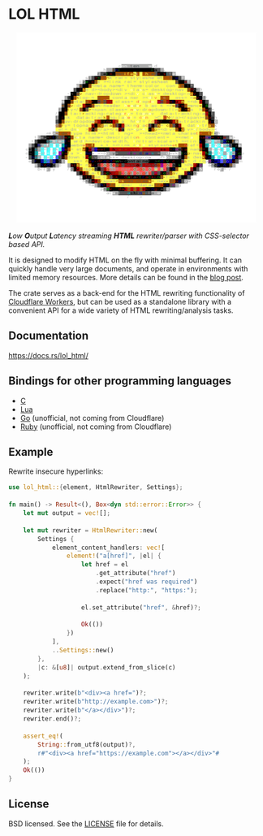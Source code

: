 # LOL HTML

<p align="center">
    <a href="https://github.com/cloudflare/lol-html">
        <img src="media/logo.png" alt="The logo is generated from https://openmoji.org/data/color/svg/1F602.svg by Emily Jäger which is licensed under CC BY-SA 4.0 (https://creativecommons.org/licenses/by-sa/4.0/)" style="width:472px; height: 375px" />
    </a>
</p>


***L**ow **O**utput **L**atency streaming **HTML** rewriter/parser with CSS-selector based API.*

It is designed to modify HTML on the fly with minimal buffering. It can quickly handle very large
documents, and operate in environments with limited memory resources. More details can be found in the [blog post](https://blog.cloudflare.com/html-parsing-2/).

The crate serves as a back-end for the HTML rewriting functionality of
[Cloudflare Workers](https://www.cloudflare.com/en-gb/products/cloudflare-workers/), but can be used
as a standalone library with a convenient API for a wide variety of HTML rewriting/analysis tasks.

## Documentation

https://docs.rs/lol_html/

## Bindings for other programming languages
- [C](https://github.com/cloudflare/lol-html/tree/master/c-api)
- [Lua](https://github.com/jdesgats/lua-lolhtml)
- [Go](https://github.com/coolspring8/go-lolhtml) (unofficial, not coming from Cloudflare)
- [Ruby](https://github.com/gjtorikian/selma) (unofficial, not coming from Cloudflare)

## Example

Rewrite insecure hyperlinks:

```rust
use lol_html::{element, HtmlRewriter, Settings};

fn main() -> Result<(), Box<dyn std::error::Error>> {
    let mut output = vec![];

    let mut rewriter = HtmlRewriter::new(
        Settings {
            element_content_handlers: vec![
                element!("a[href]", |el| {
                    let href = el
                        .get_attribute("href")
                        .expect("href was required")
                        .replace("http:", "https:");

                    el.set_attribute("href", &href)?;

                    Ok(())
                })
            ],
            ..Settings::new()
        },
        |c: &[u8]| output.extend_from_slice(c)
    );

    rewriter.write(b"<div><a href=")?;
    rewriter.write(b"http://example.com>")?;
    rewriter.write(b"</a></div>")?;
    rewriter.end()?;

    assert_eq!(
        String::from_utf8(output)?,
        r#"<div><a href="https://example.com"></a></div>"#
    );
    Ok(())
}
```

## License

BSD licensed. See the [LICENSE](LICENSE) file for details.
